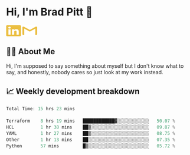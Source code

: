 # Hi, I'm Brad Pitt 👋


<a href="https://www.linkedin.com/in/mathias-mauraisin/" target="blank"><img align="center" src="./icons/linkedin.svg" alt="https://www.linkedin.com/in/mathias-mauraisin/" height="30" width="40" /></a>
<a href="mailto:mathias.mauraisin.pro@gmail.com" target="blank"><img align="center" src="./icons/gmail.svg" alt="redrew" height="30" width="40" /></a>




<!-- ![snap](images/Snap_dark.png?raw=true) -->
<!-- ![snap](images/Snap_dark_bg.png?raw=true) -->


<!-- [![My Skills](https://skillicons.dev/icons?i=c,cpp,html,css,js,ts,)](https://skillicons.dev) -->

## 🙋‍♂️&nbsp;About Me

Hi, I'm supposed to say something about myself but I don't know what to say, and honestly, nobody cares so just look at my work instead.

## 📈&nbsp;Weekly development breakdown

<!-- [![mamaurai's 42 stats](https://badge42.vercel.app/api/v2/cl1l4qz93000609l4yixitcl4/stats?cursusId=21&coalitionId=45)](https://github.com/JaeSeoKim/badge42) -->





<!--START_SECTION:waka-->

```rust
Total Time: 15 hrs 23 mins

Terraform    8 hrs 19 mins   ████████████▓░░░░░░░░░░░░   50.07 %
HCL          1 hr 38 mins    ██▒░░░░░░░░░░░░░░░░░░░░░░   09.87 %
YAML         1 hr 27 mins    ██▒░░░░░░░░░░░░░░░░░░░░░░   08.75 %
Other        1 hr 13 mins    ██░░░░░░░░░░░░░░░░░░░░░░░   07.35 %
Python       57 mins         █▒░░░░░░░░░░░░░░░░░░░░░░░   05.72 %
```

<!--END_SECTION:waka-->


